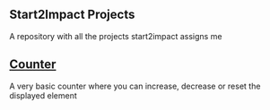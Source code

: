 ## Start2Impact Projects

A repository with all the projects start2impact assigns me


## [Counter](https://mightycoderx.github.io/start2impact-projects/counter/)

A very basic counter where you can increase, decrease or reset the displayed element

